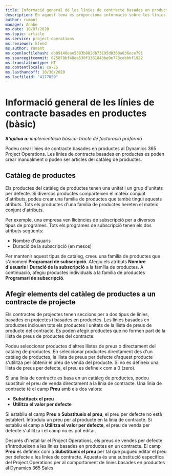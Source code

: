 ```yaml
---
title: Informació general de les línies de contracte basades en productes (bàsic)
description: En aquest tema es proporciona informació sobre les línies de contracte basades en productes.
author: rumant
manager: Annbe
ms.date: 10/07/2020
ms.topic: article
ms.service: project-operations
ms.reviewer: kfend
ms.author: rumant
ms.openlocfilehash: eb09140eae5383b882db73195d0360a836ece791
ms.sourcegitcommit: 625878bf48ea530f3381843be0e778cebbbf1922
ms.translationtype: HT
ms.contentlocale: ca-ES
ms.lasthandoff: 10/30/2020
ms.locfileid: "4177859"
---
```

# <a name="product-based-contract-lines-overview---lite"></a>Informació general de les línies de contracte basades en productes (bàsic)

_**S'aplica a:** implementació bàsica: tracte de facturació proforma_

Podeu crear línies de contracte basades en productes al Dynamics 365 Project Operations. Les línies de contracte basades en productes es poden crear manualment o poden ser articles del catàleg de productes.

## <a name="product-catalog"></a>Catàleg de productes

Els productes del catàleg de productes tenen una unitat i un grup d'unitats per defecte. Si diversos productes comparteixen el mateix conjunt d'atributs, podeu crear una família de productes que també tingui aquests atributs. Tots els productes d'una família de productes hereten el mateix conjunt d'atributs.

Per exemple, una empresa ven llicències de subscripció per a diversos tipus de programes. Tots els programes de subscripció tenen els dos atributs següents:

- Nombre d'usuaris
- Duració de la subscripció (en mesos)

Per mantenir aquest tipus de catàleg, creeu una família de productes que s'anomeni **Programari de subscripció**. Afegiu els atributs **Nombre d'usuaris** i **Duració de la subscripció** a la família de productes. A continuació, afegiu productes individuals a la família de productes **Programari de subscripció**.

## <a name="add-product-catalog-items-to-a-project-contract"></a>Afegir elements del catàleg de productes a un contracte de projecte

Els contractes de projectes tenen seccions per a dos tipus de línies, basades en projectes i basades en productes. Les línies basades en productes inclouen tots els productes i unitats de la llista de preus de producte del contracte. Es poden afegir productes que no formen part de la llista de preus de productes del contracte.

Podeu seleccionar productes d'altres llistes de preus o directament del catàleg de productes. En seleccionar productes directament des d'un catàleg de productes, la llista de preus per defecte d'aquest producte s'utilitza per obtenir el preu de venda del producte. Si no es defineix una llista de preus per defecte, el preu es defineix com a 0 (zero).

Si una línia de contracte es basa en un catàleg de productes, podeu substituir el preu de venda directament a la línia de contracte. Una línia de contracte té el camp **Preu** amb els dos valors:

- **Substitueix el preu**
- **Utilitza el valor per defecte**

Si establiu el camp **Preu** a **Substitueix el preu**, el preu per defecte no està establert. Introduïu un preu per al producte en la línia de contracte. Si establiu el camp a **Utilitza el valor per defecte**, el preu de venda per defecte s'utilitza i el camp no es pot editar.

Després d'instal·lar el Project Operations, els preus de vendes per defecte s'introdueixen a les línies basades en productes en un contracte. El camp **Preu** es defineix com a **Substitueix el preu** per tal que pugueu editar el preu per defecte a les línies de contracte. Aquesta és una substitució específica del Project Operations per al comportament de línies basades en productes al Dynamics 365 Sales.
